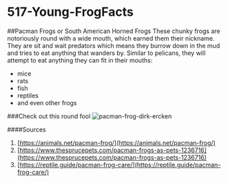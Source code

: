 # 517-Young-FrogFacts
##Pacman Frogs or South American Horned Frogs
These chunky frogs are notoriously round with a wide mouth, which earned them their nickname.
They are sit and wait predators which means they burrow down in the mud and tries to eat anything that wanders by.
Similar to pelicans, they will attempt to eat anything they can fit in their mouths:
* mice
* rats
* fish
* reptiles
* and even other frogs

###Check out this round fool
![pacman-frog-dirk-ercken](https://github.com/user-attachments/assets/2d8dbf1a-d718-490a-b9ef-2dcecacabf0d)

####Sources
1. [https://animals.net/pacman-frog/](https://animals.net/pacman-frog/)
2. [https://www.thesprucepets.com/pacman-frogs-as-pets-1236716](https://www.thesprucepets.com/pacman-frogs-as-pets-1236716)
3. [https://reptile.guide/pacman-frog-care/](https://reptile.guide/pacman-frog-care/)
